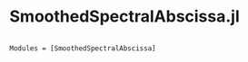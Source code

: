 # SmoothedSpectralAbscissa.jl

```@index
```

```@autodocs
Modules = [SmoothedSpectralAbscissa]
```
